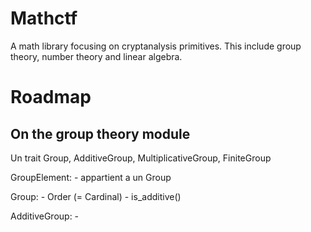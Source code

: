 # Mathctf

A math library focusing on cryptanalysis primitives. This include group theory, number theory and linear algebra.


# Roadmap 

## On the group theory module

Un trait Group, AdditiveGroup, MultiplicativeGroup, FiniteGroup

GroupElement:
    - appartient a un Group

Group:
    - Order (= Cardinal)
    - is_additive()

AdditiveGroup:
    - 


